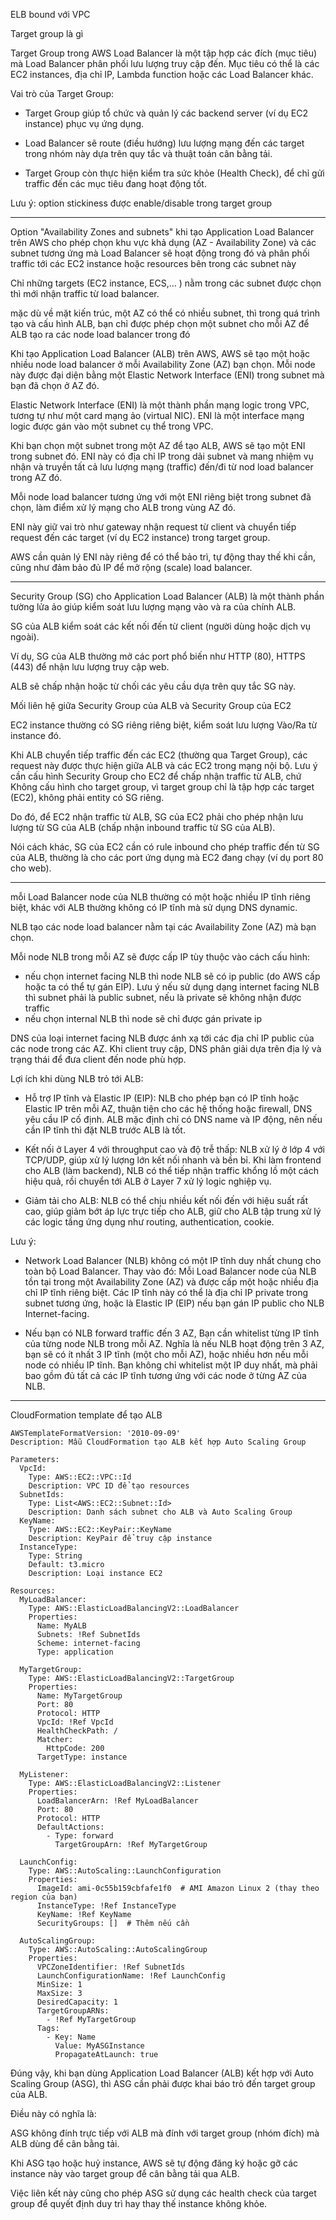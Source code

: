 ELB bound với VPC

Target group là gì

Target Group trong AWS Load Balancer là một tập hợp các đích (mục tiêu) mà Load Balancer phân phối lưu lượng truy cập đến. Mục tiêu có thể là các EC2 instances, địa chỉ IP, Lambda function hoặc các Load Balancer khác.

Vai trò của Target Group:
- Target Group giúp tổ chức và quản lý các backend server (ví dụ EC2 instance) phục vụ ứng dụng.

- Load Balancer sẽ route (điều hướng) lưu lượng mạng đến các target trong nhóm này dựa trên quy tắc và thuật toán cân bằng tải.

- Target Group còn thực hiện kiểm tra sức khỏe (Health Check), để chỉ gửi traffic đến các mục tiêu đang hoạt động tốt.

Lưu ý: option stickiness được enable/disable trong target group

---

Option "Availability Zones and subnets" khi tạo Application Load Balancer trên AWS cho phép chọn khu vực khả dụng (AZ - Availability Zone) và các subnet tương ứng mà Load Balancer sẽ hoạt động trong đó và phân phối traffic tới các EC2 instance hoặc resources bên trong các subnet này

Chỉ những targets (EC2 instance, ECS,… ) nằm trong các subnet được chọn thì mới nhận traffic từ load balancer.

mặc dù về mặt kiến trúc, một AZ có thể có nhiều subnet, thì trong quá trình tạo và cấu hình ALB, bạn chỉ được phép chọn một subnet cho mỗi AZ để ALB tạo ra các node load balancer trong đó

Khi tạo Application Load Balancer (ALB) trên AWS, AWS sẽ tạo một hoặc nhiều node load balancer ở mỗi Availability Zone (AZ) bạn chọn. Mỗi node này được đại diện bằng một Elastic Network Interface (ENI) trong subnet mà bạn đã chọn ở AZ đó.

Elastic Network Interface (ENI) là một thành phần mạng logic trong VPC, tương tự như một card mạng ảo (virtual NIC). ENI là một interface mạng logic được gán vào một subnet cụ thể trong VPC.


Khi bạn chọn một subnet trong một AZ để tạo ALB, AWS sẽ tạo một ENI trong subnet đó. ENI này có địa chỉ IP trong dải subnet và mang nhiệm vụ nhận và truyền tất cả lưu lượng mạng (traffic) đến/đi từ nod load balancer trong AZ đó.

Mỗi node load balancer tương ứng với một ENI riêng biệt trong subnet đã chọn, làm điểm xử lý mạng cho ALB trong vùng AZ đó.

ENI này giữ vai trò như gateway nhận request từ client và chuyển tiếp request đến các target (ví dụ EC2 instance) trong target group.

AWS cần quản lý ENI này riêng để có thể bảo trì, tự động thay thế khi cần, cũng như đảm bảo đủ IP để mở rộng (scale) load balancer.

---

Security Group (SG) cho Application Load Balancer (ALB) là một thành phần tường lửa ảo giúp kiểm soát lưu lượng mạng vào và ra của chính ALB.

SG của ALB kiểm soát các kết nối đến từ client (người dùng hoặc dịch vụ ngoài).

Ví dụ, SG của ALB thường mở các port phổ biến như HTTP (80), HTTPS (443) để nhận lưu lượng truy cập web.

ALB sẽ chấp nhận hoặc từ chối các yêu cầu dựa trên quy tắc SG này.

Mối liên hệ giữa Security Group của ALB và Security Group của EC2

EC2 instance thường có SG riêng riêng biệt, kiểm soát lưu lượng Vào/Ra từ instance đó.

Khi ALB chuyển tiếp traffic đến các EC2 (thường qua Target Group), các request này được thực hiện giữa ALB và các EC2 trong mạng nội bộ. Lưu ý cần cấu hình Security Group cho EC2 để chấp nhận traffic từ ALB, chứ Không cấu hình cho target group, vì target group chỉ là tập hợp các target (EC2), không phải entity có SG riêng.

Do đó, để EC2 nhận traffic từ ALB, SG của EC2 phải cho phép nhận lưu lượng từ SG của ALB (chấp nhận inbound traffic từ SG của ALB).

Nói cách khác, SG của EC2 cần có rule inbound cho phép traffic đến từ SG của ALB, thường là cho các port ứng dụng mà EC2 đang chạy (ví dụ port 80 cho web).

---


mỗi Load Balancer node của NLB thường có một hoặc nhiều IP tĩnh riêng biệt, khác với ALB thường không có IP tĩnh mà sử dụng DNS dynamic.

NLB tạo các node load balancer nằm tại các Availability Zone (AZ) mà bạn chọn.

Mỗi node NLB trong mỗi AZ sẽ được cấp IP tùy thuộc vào cách cấu hình:
- nếu chọn internet facing NLB thì node NLB sẽ có ip public (do AWS cấp hoặc ta có thể tự gán EIP). Lưu ý nếu sử dụng dạng internet facing NLB thì subnet phải là public subnet, nếu là private sẽ không nhận được traffic
- nếu chọn internal NLB thì node sẽ chỉ được gán private ip


DNS của loại internet facing NLB được ánh xạ tới các địa chỉ IP public của các node trong các AZ. Khi client truy cập, DNS phân giải dựa trên địa lý và trạng thái để đưa client đến node phù hợp.



Lợi ích khi dùng NLB trỏ tới ALB:
- Hỗ trợ IP tĩnh và Elastic IP (EIP): NLB cho phép bạn có IP tĩnh hoặc Elastic IP trên mỗi AZ, thuận tiện cho các hệ thống hoặc firewall, DNS yêu cầu IP cố định. ALB mặc định chỉ có DNS name và IP động, nên nếu cần IP tĩnh thì đặt NLB trước ALB là tốt.

- Kết nối ở Layer 4 với throughput cao và độ trễ thấp: NLB xử lý ở lớp 4 với TCP/UDP, giúp xử lý lượng lớn kết nối nhanh và bền bỉ. Khi làm frontend cho ALB (làm backend), NLB có thể tiếp nhận traffic khổng lồ một cách hiệu quả, rồi chuyển tới ALB ở Layer 7 xử lý logic nghiệp vụ.

- Giảm tải cho ALB: NLB có thể chịu nhiều kết nối đến với hiệu suất rất cao, giúp giảm bớt áp lực trực tiếp cho ALB, giữ cho ALB tập trung xử lý các logic tầng ứng dụng như routing, authentication, cookie.

Lưu ý:
- Network Load Balancer (NLB) không có một IP tĩnh duy nhất chung cho toàn bộ Load Balancer. Thay vào đó: Mỗi Load Balancer node của NLB tồn tại trong một Availability Zone (AZ) và được cấp một hoặc nhiều địa chỉ IP tĩnh riêng biệt. Các IP tĩnh này có thể là địa chỉ IP private trong subnet tương ứng, hoặc là Elastic IP (EIP) nếu bạn gán IP public cho NLB Internet-facing.

- Nếu bạn có NLB forward traffic đến 3 AZ, Bạn cần whitelist từng IP tĩnh của từng node NLB trong mỗi AZ. Nghĩa là nếu NLB hoạt động trên 3 AZ, bạn sẽ có ít nhất 3 IP tĩnh (một cho mỗi AZ), hoặc nhiều hơn nếu mỗi node có nhiều IP tĩnh. Bạn không chỉ whitelist một IP duy nhất, mà phải bao gồm đủ tất cả các IP tĩnh tương ứng với các node ở từng AZ của NLB.

---

CloudFormation template để tạo ALB

```
AWSTemplateFormatVersion: '2010-09-09'
Description: Mẫu CloudFormation tạo ALB kết hợp Auto Scaling Group

Parameters:
  VpcId:
    Type: AWS::EC2::VPC::Id
    Description: VPC ID để tạo resources
  SubnetIds:
    Type: List<AWS::EC2::Subnet::Id>
    Description: Danh sách subnet cho ALB và Auto Scaling Group
  KeyName:
    Type: AWS::EC2::KeyPair::KeyName
    Description: KeyPair để truy cập instance
  InstanceType:
    Type: String
    Default: t3.micro
    Description: Loại instance EC2

Resources:
  MyLoadBalancer:
    Type: AWS::ElasticLoadBalancingV2::LoadBalancer
    Properties:
      Name: MyALB
      Subnets: !Ref SubnetIds
      Scheme: internet-facing
      Type: application

  MyTargetGroup:
    Type: AWS::ElasticLoadBalancingV2::TargetGroup
    Properties:
      Name: MyTargetGroup
      Port: 80
      Protocol: HTTP
      VpcId: !Ref VpcId
      HealthCheckPath: /
      Matcher:
        HttpCode: 200
      TargetType: instance

  MyListener:
    Type: AWS::ElasticLoadBalancingV2::Listener
    Properties:
      LoadBalancerArn: !Ref MyLoadBalancer
      Port: 80
      Protocol: HTTP
      DefaultActions:
        - Type: forward
          TargetGroupArn: !Ref MyTargetGroup

  LaunchConfig:
    Type: AWS::AutoScaling::LaunchConfiguration
    Properties:
      ImageId: ami-0c55b159cbfafe1f0  # AMI Amazon Linux 2 (thay theo region của bạn)
      InstanceType: !Ref InstanceType
      KeyName: !Ref KeyName
      SecurityGroups: []  # Thêm nếu cần

  AutoScalingGroup:
    Type: AWS::AutoScaling::AutoScalingGroup
    Properties:
      VPCZoneIdentifier: !Ref SubnetIds
      LaunchConfigurationName: !Ref LaunchConfig
      MinSize: 1
      MaxSize: 3
      DesiredCapacity: 1
      TargetGroupARNs:
        - !Ref MyTargetGroup
      Tags:
        - Key: Name
          Value: MyASGInstance
          PropagateAtLaunch: true
```

Đúng vậy, khi bạn dùng Application Load Balancer (ALB) kết hợp với Auto Scaling Group (ASG), thì ASG cần phải được khai báo trỏ đến target group của ALB.

Điều này có nghĩa là:

ASG không đính trực tiếp với ALB mà đính với target group (nhóm đích) mà ALB dùng để cân bằng tải.

Khi ASG tạo hoặc huỷ instance, AWS sẽ tự động đăng ký hoặc gỡ các instance này vào target group để cân bằng tải qua ALB.

Việc liên kết này cũng cho phép ASG sử dụng các health check của target group để quyết định duy trì hay thay thế instance không khỏe.

